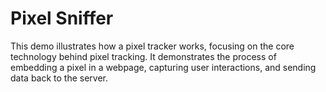 # Pixel Sniffer

This demo illustrates how a pixel tracker works, focusing on the core technology behind pixel tracking. It demonstrates the process of embedding a pixel in a webpage, capturing user interactions, and sending data back to the server. 
